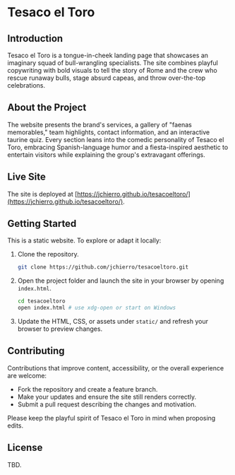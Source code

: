# Tesaco el Toro

## Introduction
Tesaco el Toro is a tongue-in-cheek landing page that showcases an imaginary squad of bull-wrangling specialists. The site combines playful copywriting with bold visuals to tell the story of Rome and the crew who rescue runaway bulls, stage absurd capeas, and throw over-the-top celebrations.

## About the Project
The website presents the brand's services, a gallery of "faenas memorables," team highlights, contact information, and an interactive taurine quiz. Every section leans into the comedic personality of Tesaco el Toro, embracing Spanish-language humor and a fiesta-inspired aesthetic to entertain visitors while explaining the group's extravagant offerings.

## Live Site
The site is deployed at [https://jchierro.github.io/tesacoeltoro/](https://jchierro.github.io/tesacoeltoro/).

## Getting Started
This is a static website. To explore or adapt it locally:

1. Clone the repository.
   ```bash
   git clone https://github.com/jchierro/tesacoeltoro.git
   ```
2. Open the project folder and launch the site in your browser by opening `index.html`.
   ```bash
   cd tesacoeltoro
   open index.html # use xdg-open or start on Windows
   ```
3. Update the HTML, CSS, or assets under `static/` and refresh your browser to preview changes.

## Contributing
Contributions that improve content, accessibility, or the overall experience are welcome:

- Fork the repository and create a feature branch.
- Make your updates and ensure the site still renders correctly.
- Submit a pull request describing the changes and motivation.

Please keep the playful spirit of Tesaco el Toro in mind when proposing edits.

## License
TBD.
